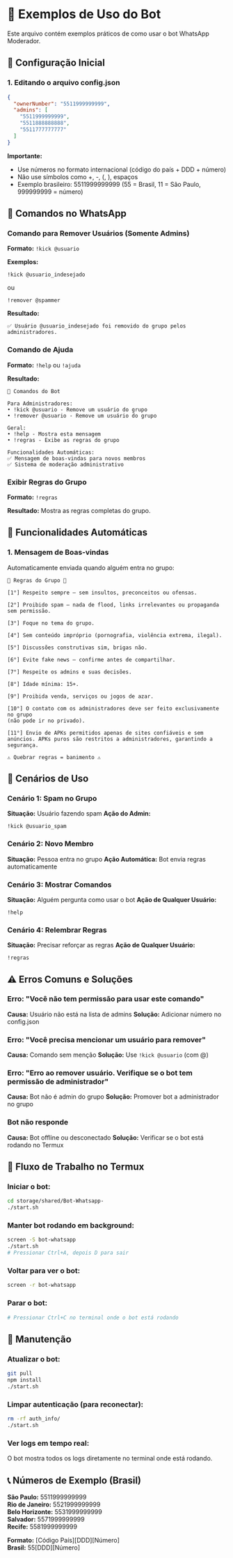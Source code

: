 # 📖 Exemplos de Uso do Bot

Este arquivo contém exemplos práticos de como usar o bot WhatsApp Moderador.

## 🔧 Configuração Inicial

### 1. Editando o arquivo config.json
```json
{
  "ownerNumber": "5511999999999",
  "admins": [
    "5511999999999",
    "5511888888888",
    "5511777777777"
  ]
}
```

**Importante:**
- Use números no formato internacional (código do país + DDD + número)
- Não use símbolos como +, -, (, ), espaços
- Exemplo brasileiro: 5511999999999 (55 = Brasil, 11 = São Paulo, 999999999 = número)

## 💬 Comandos no WhatsApp

### Comando para Remover Usuários (Somente Admins)

**Formato:** `!kick @usuario`

**Exemplos:**
```
!kick @usuario_indesejado
```
ou
```
!remover @spammer
```

**Resultado:**
```
✅ Usuário @usuario_indesejado foi removido do grupo pelos administradores.
```

### Comando de Ajuda

**Formato:** `!help` ou `!ajuda`

**Resultado:**
```
🤖 Comandos do Bot

Para Administradores:
• !kick @usuario - Remove um usuário do grupo
• !remover @usuario - Remove um usuário do grupo

Geral:
• !help - Mostra esta mensagem
• !regras - Exibe as regras do grupo

Funcionalidades Automáticas:
✅ Mensagem de boas-vindas para novos membros
✅ Sistema de moderação administrativo
```

### Exibir Regras do Grupo

**Formato:** `!regras`

**Resultado:** Mostra as regras completas do grupo.

## 🤖 Funcionalidades Automáticas

### 1. Mensagem de Boas-vindas
Automaticamente enviada quando alguém entra no grupo:

```
🔴 Regras do Grupo 🔴

[1°] Respeito sempre – sem insultos, preconceitos ou ofensas.

[2°] Proibido spam – nada de flood, links irrelevantes ou propaganda sem permissão.

[3°] Foque no tema do grupo.

[4°] Sem conteúdo impróprio (pornografia, violência extrema, ilegal).

[5°] Discussões construtivas sim, brigas não.

[6°] Evite fake news – confirme antes de compartilhar.

[7°] Respeite os admins e suas decisões.

[8°] Idade mínima: 15+.

[9°] Proibida venda, serviços ou jogos de azar.

[10°] O contato com os administradores deve ser feito exclusivamente no grupo
(não pode ir no privado).

[11°] Envio de APKs permitidos apenas de sites confiáveis e sem anúncios. APKs puros são restritos a administradores, garantindo a segurança.

⚠️ Quebrar regras = banimento ⚠️
```

## 🚨 Cenários de Uso

### Cenário 1: Spam no Grupo
**Situação:** Usuário fazendo spam
**Ação do Admin:**
```
!kick @usuario_spam
```

### Cenário 2: Novo Membro
**Situação:** Pessoa entra no grupo
**Ação Automática:** Bot envia regras automaticamente

### Cenário 3: Mostrar Comandos
**Situação:** Alguém pergunta como usar o bot
**Ação de Qualquer Usuário:**
```
!help
```

### Cenário 4: Relembrar Regras
**Situação:** Precisar reforçar as regras
**Ação de Qualquer Usuário:**
```
!regras
```

## ⚠️ Erros Comuns e Soluções

### Erro: "Você não tem permissão para usar este comando"
**Causa:** Usuário não está na lista de admins
**Solução:** Adicionar número no config.json

### Erro: "Você precisa mencionar um usuário para remover"
**Causa:** Comando sem menção
**Solução:** Use `!kick @usuario` (com @)

### Erro: "Erro ao remover usuário. Verifique se o bot tem permissão de administrador"
**Causa:** Bot não é admin do grupo
**Solução:** Promover bot a administrador no grupo

### Bot não responde
**Causa:** Bot offline ou desconectado
**Solução:** Verificar se o bot está rodando no Termux

## 📱 Fluxo de Trabalho no Termux

### Iniciar o bot:
```bash
cd storage/shared/Bot-Whatsapp-
./start.sh
```

### Manter bot rodando em background:
```bash
screen -S bot-whatsapp
./start.sh
# Pressionar Ctrl+A, depois D para sair
```

### Voltar para ver o bot:
```bash
screen -r bot-whatsapp
```

### Parar o bot:
```bash
# Pressionar Ctrl+C no terminal onde o bot está rodando
```

## 🔄 Manutenção

### Atualizar o bot:
```bash
git pull
npm install
./start.sh
```

### Limpar autenticação (para reconectar):
```bash
rm -rf auth_info/
./start.sh
```

### Ver logs em tempo real:
O bot mostra todos os logs diretamente no terminal onde está rodando.

## 📞 Números de Exemplo (Brasil)

**São Paulo:** 5511999999999  
**Rio de Janeiro:** 5521999999999  
**Belo Horizonte:** 5531999999999  
**Salvador:** 5571999999999  
**Recife:** 5581999999999  

**Formato:** [Código País][DDD][Número]  
**Brasil:** 55[DDD][Número]